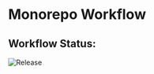 # Monorepo Workflow

## Workflow Status:

![Release](https://github.com/very-geek/monorepo-workflow/workflows/release/badge.svg)
